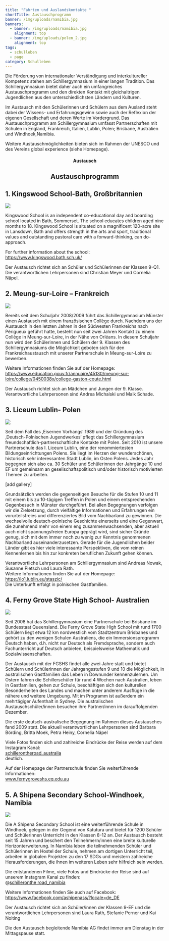 ```yaml
---
title: "Fahrten und Auslandskontakte "
shortTitle: Austauschprogramm
banner: /img/uploads/namibia.jpg
banners:
  - banner: /img/uploads/namibia.jpg
    alignment: top
  - banner: /img/uploads/polen_2.jpg
    alignment: top
tags:
  - schulleben
  - page
category: Schulleben
---
```

Die Förderung von internationaler Verständigung und interkultureller Kompetenz stehen am Schillergymnasium in einer langen Tradition. Das Schillergymnasium bietet daher auch ein umfangreiches Austauschprogramm und den direkten Kontakt mit gleichaltrigen Jugendlichen aus den unterschiedlichsten Ländern und Kulturen.  

Im Austausch mit den Schülerinnen und Schülern aus dem Ausland steht dabei der Wissens- und Erfahrungsgewinn sowie auch der Reflexion der eigenen Gesellschaft und deren Werte im Vordergrund. Das Austauschprogramm am Schillergymnasium umfasst Partnerschaften mit Schulen in England, Frankreich, Italien, Lublin, Polen; Brisbane, Australien und Windhoek,Namibia. 

Weitere Austauschmöglichkeiten bieten sich im Rahmen der UNESCO und des Vereins global experience (siehe Homepage). 

<center><div class="title"><h4>Austausch</h4><h2>Austauschprogramm</h2></div></center>

## 1. Kingswood School-Bath, Großbritannien

![](/img/uploads/kingswood.jpg)

Kingswood School is an independent co-educational day and boarding school located in Bath, Sommerset. The school educates children aged nine months to 18. Kingswood School is situated on a magnificent 120-acre site in Lansdown, Bath and offers strength in the arts and sport, traditional values and outstanding pastoral care with a forward-thinking, can do-approach.

For further information about the school:\
<https://www.kingswood.bath.sch.uk/>

Der Austausch richtet sich an Schüler und Schülerinnen der Klassen 9-Q1.\
Die verantwortlichen Lehrpersonen sind Christian Meyer und Cornelia Näpel.

## 2. Meung-sur-Loire – Frankreich

![](/img/uploads/meung_sur_loire.png)

Bereits seit dem Schuljahr 2008/2009 führt das Schillergymnasium Münster einen Austausch mit einem französischen Collège durch. Nachdem uns der Austausch in den letzten Jahren in den Südwesten Frankreichs nach Périgueux geführt hatte, besteht nun seit zwei Jahren Kontakt zu einem Collège in Meung-sur-Loire, in der Nähe von Orléans. In diesem Schuljahr nun wird den Schülerinnen und Schülern der 9. Klassen des Schillergymnasiums die Möglichkeit geboten sich für den Frankreichaustausch mit unserer Partnerschule in Meung-sur-Loire zu bewerben.

Weitere Informationen finden Sie auf der Homepage:\
<https://www.education.gouv.fr/annuaire/45130/meung-sur-loire/college/0450038x/college-gaston-coute.html>

Der Austausch richtet sich an Mädchen und Jungen der 9. Klasse. Verantwortliche Lehrpersonen sind Andrea Michalski und Maik Schade.

## 3. Liceum Lublin- Polen

![](/img/uploads/polen_2.jpg)

Seit dem Fall des ‚Eisernen Vorhangs‘ 1989 und der Gründung des ‚Deutsch-Polnischen Jugendwerkes‘ pflegt das Schillergymnasium freundschaftlich-partnerschaftliche Kontakte mit Polen. Seit 2010 ist unsere Partnerschule das I. Liceum Lublin, eine der renommiertesten Bildungseinrichtungen Polens. Sie liegt im Herzen der wunderschönen, historisch sehr interessanten Stadt Lublin, im Osten Polens. Jedes Jahr begegnen sich also ca. 30 Schüler und Schülerinnen der Jahrgänge 10 und EF um gemeinsam an gesellschaftspolitisch und/oder historisch motivierten Themen zu arbeiten.

\[add gallery]

Grundsätzlich werden die gegenseitigen Besuche für die Stufen 10 und 11 mit einem bis zu 10-tägigen Treffen in Polen und einem entsprechenden Gegenbesuch in Münster durchgeführt. Bei allen Begegnungen verfolgen wir die Zielsetzung, durch vielfältige Informationen und Erfahrungen ein vorurteilsfreies und differenziertes Bild vom Nachbarland zu gewinnen. Die wechselvolle deutsch-polnische Geschichte einerseits und eine Gegenwart, die zunehmend mehr von einem eng zusammenwachsenden, aber aktuell auch nicht spannungsfreien Europa geprägt wird, sind sicher Gründe genug, sich mit dem immer noch zu wenig zur Kenntnis genommenen Nachbarland auseinanderzusetzen. Gerade für die Jugendlichen beider Länder gibt es hier viele interessante Perspektiven, die vom reinen Kennenlernen bis hin zur konkreten beruflichen Zukunft gehen können.

Verantwortliche Lehrpersonen am Schillergymnasium sind Andreas Nowak, Susanne Pietsch und Laura Rath.\
Weitere Informationen finden Sie auf der Homepage:\
<https://lo1.lublin.eu/staszic/>\
Die Unterkunft erfolgt in polnischen Gastfamilien.

## 4. Ferny Grove State High School- Australien

![](/img/uploads/australia_2.jpg)

Seit 2008 hat das Schillergymnasium eine Partnerschule bei Brisbane im Bundesstaat Queensland. Die Ferny Grove State High School mit rund 1700 Schülern liegt etwa 12 km nordwestlich vom Stadtzentrum Brisbanes und gehört zu den wenigen Schulen Australiens, die ein Immersionsprogramm Deutsch haben, d.h. nicht nur Deutsch als Fremdsprache, sondern auch Fachunterricht auf Deutsch anbieten, beispielsweise Mathematik und Sozialwissenschaften.

Der Austausch mit der FGSHS findet alle zwei Jahre statt und bietet Schülern und Schülerinnen der Jahrgangsstufen 9 und 10 die Möglichkeit, in australischen Gastfamilien das Leben in Downunder kennenzulernen. Um Ostern fahren die Schillerschüler für rund 4 Wochen nach Australien, leben in Gastfamilien, gehen zur Schule, beschäftigen sich den kulturellen Besonderheiten des Landes und machen unter anderem Ausflüge in die nähere und weitere Umgebung. Mit im Programm ist außerdem ein mehrtägiger Aufenthalt in Sydney. Die australischen Austauschschüler/innen besuchen ihre Partner/innen im darauffolgenden Dezember.

Die erste deutsch-australische Begegnung im Rahmen dieses Austausches fand 2009 statt. Die aktuell verantwortlichen Lehrpersonen sind Barbara Börding, Britta Moek, Petra Heiny, Cornelia Näpel

Viele Fotos finden sich und zahlreiche Eindrücke der Reise werden auf dem Instagram Kanal:\
[schillerontheroad_australia](https://instagram.com/schillerontheroad_australia)\
deutlich.

Auf der Homepage der Partnerschule finden Sie weiterführende Informationen:\
[www.fernygroveshs.eq.edu.au ](www.fernygroveshs.eq.edu.au)

## 5. A Shipena Secondary School-Windhoek, Namibia

![](/img/uploads/namibia.jpg)

Die A Shipena Secondary School ist eine weiterführende Schule in Windhoek, gelegen in der Gegend von Katutura und bietet für 1200 Schüler und Schülerinnen Unterricht in den Klassen 8-12 an. Der Austausch besteht seit 15 Jahren und beschert den Teilnehmern/innen eine breite kulturelle Horizonterweiterung. In Namibia leben die teilnehmenden Schüler und Schülerinnen im Hostel der Schule, nehmen am dortigen Unterricht teil, arbeiten in globalen Projekten zu den 17 SDGs und meistern zahlreiche Herausforderungen, die ihnen im weiteren Leben sehr hilfreich sein werden. 

Die entstandenen Filme, viele Fotos und Eindrücke der Reise sind auf unserem Instagram Kanal zu finden: \
@[schilleronthe road_namibia](https://instagram.com/schillerontheroad_namibia)

Weitere Informationen finden Sie auch auf Facebook:\
<https://www.facebook.com/ashipenass/?locale=de_DE>

Der Austausch richtet sich an Schüler/innen der Klassen 9-EF und die verantwortlichen Lehrpersonen sind Laura Rath, Stefanie Perner und Kai Nolting

Die den Austausch begleitende Namibia AG findet immer am Dienstag in der Mittagspause statt.[](https://www.kingswood.bath.sch.uk/)